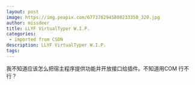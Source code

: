 ```yaml
---
layout: post
image: https://img.peapix.com/6773782945808233350_320.jpg
author: missdeer
title: LLYF VirtualTyper W.I.P.
categories: 
 - imported from CSDN
description: LLYF VirtualTyper W.I.P.
tags: 
---
```


我不知道应该怎么把宿主程序提供功能并开放接口给插件。不知道用COM 行不行？
